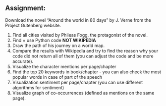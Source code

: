 ## Assignment:
Download the novel “Around the world in 80 days” by J. Verne from the Project
Gutenberg website.

1. Find all cities visited by Phileas Fogg, the protagonist of the novel.
2. Find = use Python code **NOT WIKIPEDIA**
3. Draw the path of his journey on a world map.
4. Compare the results with Wikipedia and try to find the reason why your
code did not return all of them (you can adjust the code and be more
accurate).
5. Visualize the character mentions per page/chapter
6. Find the top 20 keywords in book/chapter - you can also check the most
popular words in case of part of the speech
7. Visualization sentiment per page/chapter (you can use different algorithms
for sentiment)
8. Visualize graph of co-occurrences (defined as mentions on the same
page).
